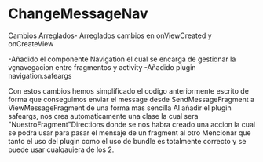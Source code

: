 # ChangeMessageNav
Cambios Arreglados- Arreglados cambios en onViewCreated y onCreateView

-Añadido el componente Navigation el cual se encarga de gestionar la vçnavegacion entre fragmentos y activity
-Añadido plugin navigation.safeargs

Con estos cambios hemos simplificado el codigo anteriormente escrito de forma que conseguimos enviar el message desde SendMessageFragment a ViewMessageFragment
de una forma mas sencilla
Al añadir el plugin safeargs, nos crea automaticamente una clase la cual sera "NuestroFragment"Directions donde se nos habra creado una accion la cual se podra usar para pasar el mensaje de un fragment al otro
Mencionar que tanto el uso del plugin como el uso de bundle es totalmente correcto y se puede usar cualqauiera de los 2.

